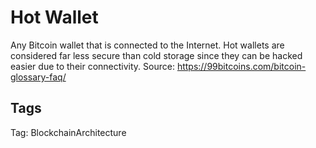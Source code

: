 # Hot Wallet

Any Bitcoin wallet that is connected to the Internet. Hot wallets are
considered far less secure than cold storage since they can be hacked easier
due to their connectivity.
Source: https://99bitcoins.com/bitcoin-glossary-faq/

## Tags

Tag: BlockchainArchitecture
